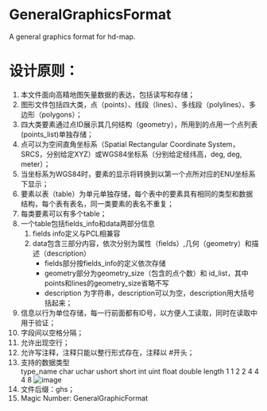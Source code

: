 # GeneralGraphicsFormat
A general graphics format for hd-map.


# 设计原则：
1.	本文件面向高精地图矢量数据的表达，包括读写和存储；
2.	图形文件包括四大类，点（points）、线段（lines）、多线段（polylines）、多边形（polygons）；
3.	四大类要素通过点ID展示其几何结构（geometry），所用到的点用一个点列表(points_list)单独存储；
4.	点可以为空间直角坐标系（Spatial Rectangular Coordinate System，SRCS，分别给定XYZ）或WGS84坐标系（分别给定经纬高，deg, deg, meter）；
5.	当坐标系为WGS84时，要素的显示将转换到以第一个点所对应的ENU坐标系下显示；
6.	要素以表（table）为单元单独存储，每个表中的要素具有相同的类型和数据结构，每个表有表名，同一类要素的表名不重复；
7.	每类要素可以有多个table；
8.	一个table包括fields_info和data两部分信息
    1) fields info定义与PCL相兼容
    2) data包含三部分内容，依次分别为属性（fields）,几何（geometry）和描述（description）
       - fields部分按fields_info的定义依次存储
       - geometry部分为geometry_size（包含的点个数）和 id_list，其中points和lines的geometry_size省略不写
       - description 为字符串，description可以为空，description用大括号括起来；
9.	信息以行为单位存储，每一行前面都有ID号，以方便人工读取，同时在读取中用于验证；
10.	字段间以空格分隔；
11.	允许出现空行；
12.	允许写注释，注释只能以整行形式存在，注释以 #开头；
13.	支持的数据类型  
    type_name	char	uchar	ushort	short	int	  uint	float	double
    length	     1	      1	      2	      2	     4	   4	  4	      8
![image](https://user-images.githubusercontent.com/40223484/194247274-532eda8d-c6ac-49dd-aef8-f591fd70d1fb.png)
14.	文件后缀：ghs；
15.	Magic Number: GeneralGraphicFormat

